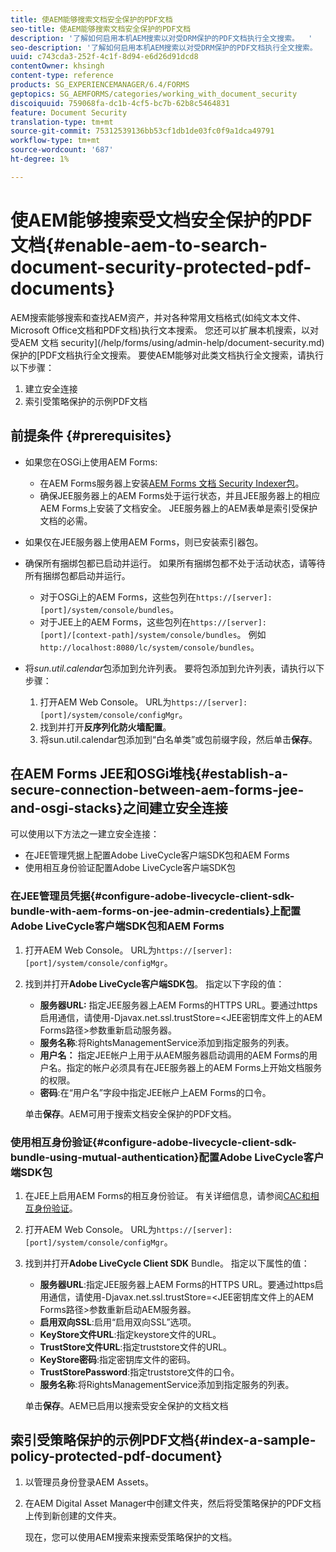 ```yaml
---
title: 使AEM能够搜索文档安全保护的PDF文档
seo-title: 使AEM能够搜索文档安全保护的PDF文档
description: '了解如何启用本机AEM搜索以对受DRM保护的PDF文档执行全文搜索。  '
seo-description: '了解如何启用本机AEM搜索以对受DRM保护的PDF文档执行全文搜索。  '
uuid: c743cda3-252f-4c1f-8d94-e6d26d91dcd8
contentOwner: khsingh
content-type: reference
products: SG_EXPERIENCEMANAGER/6.4/FORMS
geptopics: SG_AEMFORMS/categories/working_with_document_security
discoiquuid: 759068fa-dc1b-4cf5-bc7b-62b8c5464831
feature: Document Security
translation-type: tm+mt
source-git-commit: 75312539136bb53cf1db1de03fc0f9a1dca49791
workflow-type: tm+mt
source-wordcount: '687'
ht-degree: 1%

---
```



# 使AEM能够搜索受文档安全保护的PDF文档{#enable-aem-to-search-document-security-protected-pdf-documents}

AEM搜索能够搜索和查找AEM资产，并对各种常用文档格式(如纯文本文件、Microsoft Office文档和PDF文档)执行文本搜索。 您还可以扩展本机搜索，以对受AEM 文档 security](/help/forms/using/admin-help/document-security.md)保护的[PDF文档执行全文搜索。 要使AEM能够对此类文档执行全文搜索，请执行以下步骤：

1. 建立安全连接
1. 索引受策略保护的示例PDF文档

## 前提条件 {#prerequisites}

* 如果您在OSGi上使用AEM Forms:

   * 在AEM Forms服务器上安装[AEM Forms 文档 Security Indexer包](https://helpx.adobe.com/cn/aem-forms/kb/aem-forms-releases.html)。
   * 确保JEE服务器上的AEM Forms处于运行状态，并且JEE服务器上的相应AEM Forms上安装了文档安全。 JEE服务器上的AEM表单是索引受保护文档的必需。

* 如果仅在JEE服务器上使用AEM Forms，则已安装索引器包。
* 确保所有捆绑包都已启动并运行。 如果所有捆绑包都不处于活动状态，请等待所有捆绑包都启动并运行。

   * 对于OSGi上的AEM Forms，这些包列在`https://[server]:[port]/system/console/bundles`。
   * 对于JEE上的AEM Forms，这些包列在`https://[server]:[port]/[context-path]/system/console/bundles`。 例如`http://localhost:8080/lc/system/console/bundles`。

* 将&#x200B;*sun.util.calendar*&#x200B;包添加到允许列表。 要将包添加到允许列表，请执行以下步骤：

   1. 打开AEM Web Console。 URL为`https://[server]:[port]/system/console/configMgr`。
   1. 找到并打开&#x200B;**反序列化防火墙配置**。
   1. 将sun.util.calendar包添加到“白名单类”或包前缀字段，然后单击&#x200B;**保存**。

## 在AEM Forms JEE和OSGi堆栈{#establish-a-secure-connection-between-aem-forms-jee-and-osgi-stacks}之间建立安全连接

可以使用以下方法之一建立安全连接：

* 在JEE管理凭据上配置Adobe LiveCycle客户端SDK包和AEM Forms
* 使用相互身份验证配置Adobe LiveCycle客户端SDK包

### 在JEE管理员凭据{#configure-adobe-livecycle-client-sdk-bundle-with-aem-forms-on-jee-admin-credentials}上配置Adobe LiveCycle客户端SDK包和AEM Forms

1. 打开AEM Web Console。 URL为`https://[server]:[port]/system/console/configMgr`。
1. 找到并打开&#x200B;**Adobe LiveCycle客户端SDK包**。 指定以下字段的值：

   * **服务器URL:** 指定JEE服务器上AEM Forms的HTTPS URL。要通过https启用通信，请使用-Djavax.net.ssl.trustStore=&lt;JEE密钥库文件上的AEM Forms路径>参数重新启动服务器。
   * **服务名称**:将RightsManagementService添加到指定服务的列表。
   * **用户名：** 指定JEE帐户上用于从AEM服务器启动调用的AEM Forms的用户名。指定的帐户必须具有在JEE服务器上的AEM Forms上开始文档服务的权限。
   * **密码**:在“用户名”字段中指定JEE帐户上AEM Forms的口令。

   单击&#x200B;**保存**。AEM可用于搜索文档安全保护的PDF文档。

### 使用相互身份验证{#configure-adobe-livecycle-client-sdk-bundle-using-mutual-authentication}配置Adobe LiveCycle客户端SDK包

1. 在JEE上启用AEM Forms的相互身份验证。 有关详细信息，请参阅[CAC和相互身份验证](https://helpx.adobe.com/livecycle/kb/cac-mutual-authentication.html)。
1. 打开AEM Web Console。 URL为`https://[server]:[port]/system/console/configMgr`。
1. 找到并打开&#x200B;**Adobe LiveCycle Client SDK** Bundle。 指定以下属性的值：

   * **服务器URL**:指定JEE服务器上AEM Forms的HTTPS URL。要通过https启用通信，请使用-Djavax.net.ssl.trustStore=&lt;JEE密钥库文件上的AEM Forms路径>参数重新启动AEM服务器。
   * **启用双向SSL**:启用“启用双向SSL”选项。
   * **KeyStore文件URL**:指定keystore文件的URL。
   * **TrustStore文件URL**:指定truststore文件的URL。
   * **KeyStore密码**:指定密钥库文件的密码。
   * **TrustStorePassword**:指定truststore文件的口令。
   * **服务名称**:将RightsManagementService添加到指定服务的列表。

   单击&#x200B;**保存**。AEM已启用以搜索受安全保护的文档文档

## 索引受策略保护的示例PDF文档{#index-a-sample-policy-protected-pdf-document}

1. 以管理员身份登录AEM Assets。
1. 在AEM Digital Asset Manager中创建文件夹，然后将受策略保护的PDF文档上传到新创建的文件夹。

   现在，您可以使用AEM搜索来搜索受策略保护的文档。

